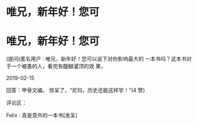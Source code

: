 # 唯兄，新年好！您可

# 唯兄，新年好！您可

(提问)匿名用户 : 唯兄，新年好！您可以说下对你影响最大的 一本书吗？这本书对于一个被愚的人，看完有醍醐灌顶的效 果，

2019-02-15

回答：甲骨文编。 惊呆了，“尼玛，历史还能这样学！”(4 赞)

评论区：

Felix : 真是意外的一本书[发呆]